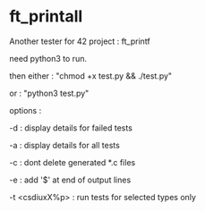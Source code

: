 # ft_printall
Another tester for 42 project : ft_printf

need python3 to run.

then either : "chmod +x test.py && ./test.py"

or : "python3 test.py"

options :

-d : display details for failed tests

-a : display details for all tests

-c : dont delete generated *.c files

-e : add '$' at end of output lines

-t <csdiuxX%p> : run tests for selected types only
